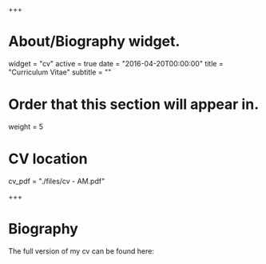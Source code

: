 +++
# About/Biography widget.
widget = "cv"
active = true
date = "2016-04-20T00:00:00"
title = "Curriculum Vitae" 
subtitle = ""

# Order that this section will appear in.
weight = 5

# CV location
cv_pdf = "./files/cv - AM.pdf"

+++

# Biography

The full version of my cv can be found here:
